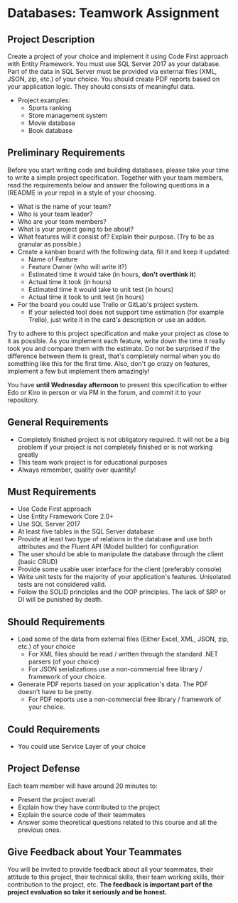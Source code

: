 # Databases: Teamwork Assignment

## Project Description

Create a project of your choice and implement it using Code First approach with Entity Framework. You must use SQL Server 2017 as your database. Part of the data in SQL Server must be provided via external files 
(XML, JSON, zip, etc.) of your choice. You should create PDF reports based on your application logic. They should consists of meaningful data.

- Project examples:
  - Sports ranking
  - Store management system
  - Movie database
  - Book database
  
## Preliminary Requirements

Before you start writing code and building databases, please take your time to write a simple project specification. Together with your team members, read the requirements below and answer the following questions in a (README in your repo) in a style of your choosing.

- What is the name of your team?
- Who is your team leader?
- Who are your team members?
- What is your project going to be about?
- What features will it consist of? Explain their purpose. (Try to be as granular as possible.)
- Create a kanban board with the following data, fill it and keep it updated:
  - Name of Feature
  - Feature Owner (who will write it?)
  - Estimated time it would take (in hours, **don't overthink it**)
  - Actual time it took (in hours)
  - Estimated time it would take to unit test (in hours)
  - Actual time it took to unit test (in hours)
- For the board you could use Trello or GitLab's project system.
  - If your selected tool does not support time estimation (for example Trello), just write it in the card's description or use an addon.

Try to adhere to this project specification and make your project as close to it as possible. As you implement each feature, write down the time it really took you and compare them with the estimate. Do not be surprised if the difference between them is great, that's completely normal when you do something like this for the first time. Also, don't go crazy on features, implement a few but implement them amazingly! 

You have **until Wednesday afternoon** to present this specification to either Edo or Kiro in person or via PM in the forum, and commit it to your repository.

## General Requirements

- Completely finished project is not obligatory required. It will not be a big problem if your project is not completely finished or is not working greatly
- This team work project is for educational purposes
- Always remember, quality over quantity!

## Must Requirements

- Use Code First approach
- Use Entity Framework Core 2.0+
- Use SQL Server 2017
- At least five tables in the SQL Server database
- Provide at least two type of relations in the database and use both attributes and the Fluent API (Model builder) for configuration
- The user should be able to manipulate the database through the client (basic CRUD)
- Provide some usable user interface for the client (preferably console)
- Write unit tests for the majority of your application's features. Unisolated tests are not considered valid.
- Follow the SOLID principles and the OOP principles. The lack of SRP or DI will be punished by death.

## Should Requirements

- Load some of the data from external files (Either Excel, XML, JSON, zip, etc.) of your choice
  - For XML files should be read / written through the standard .NET parsers (of your choice)
  - For JSON serializations use a non-commercial free library / framework of your choice.
- Generate PDF reports based on your application's data. The PDF doesn't have to be pretty.
  - For PDF reports use a non-commercial free library / framework of your choice.

## Could Requirements

- You could use Service Layer of your choice

## Project Defense

Each team member will have around 20 minutes to:

- Present the project overall
- Explain how they have contributed to the project
- Explain the source code of their teammates
- Answer some theoretical questions related to this course and all the previous ones.

## Give Feedback about Your Teammates

You will be invited to provide feedback about all your teammates, their attitude to this project, their technical skills, their team working skills, their contribution to the project, etc. **The feedback is important part of the project evaluation so take it seriously and be honest.**
